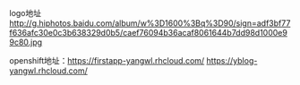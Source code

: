 logo地址
http://g.hiphotos.baidu.com/album/w%3D1600%3Bq%3D90/sign=adf3bf77f636afc30e0c3b638329d0b5/caef76094b36acaf8061644b7dd98d1000e99c80.jpg


openshift地址：https://firstapp-yangwl.rhcloud.com/
			   https://yblog-yangwl.rhcloud.com/
